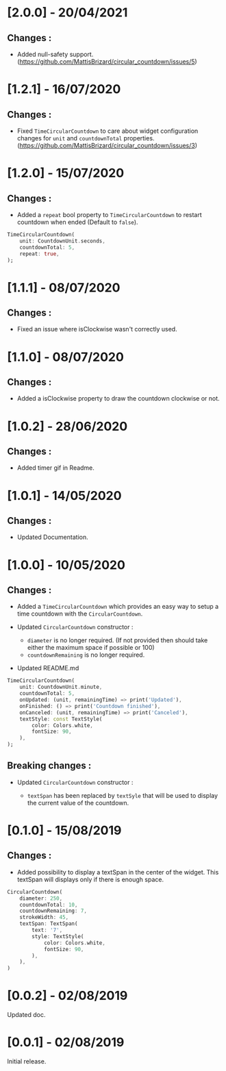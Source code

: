 # [2.0.0] - 20/04/2021

## Changes :

- Added null-safety support. (https://github.com/MattisBrizard/circular_countdown/issues/5)

# [1.2.1] - 16/07/2020

## Changes :

- Fixed `TimeCircularCountdown` to care about widget configuration changes for `unit` and `countdownTotal` properties. (https://github.com/MattisBrizard/circular_countdown/issues/3)

# [1.2.0] - 15/07/2020

## Changes :

- Added a `repeat` bool property to `TimeCircularCountdown` to restart countdown when ended (Default to `false`).

```dart
TimeCircularCountdown(
    unit: CountdownUnit.seconds,
    countdownTotal: 5,
    repeat: true,
);
```

# [1.1.1] - 08/07/2020

## Changes :

- Fixed an issue where isClockwise wasn't correctly used.

# [1.1.0] - 08/07/2020

## Changes :

- Added a isClockwise property to draw the countdown clockwise or not.

# [1.0.2] - 28/06/2020

## Changes :

- Added timer gif in Readme.

# [1.0.1] - 14/05/2020

## Changes :

- Updated Documentation.

# [1.0.0] - 10/05/2020

## Changes :

- Added a `TimeCircularCountdown` which provides an easy way to setup a time countdown with the `CircularCountdown`.

- Updated `CircularCountdown` constructor :

  - `diameter` is no longer required. (If not provided then should take either the maximum space if possible or 100)
  - `countdownRemaining` is no longer required.

- Updated README.md

```dart
TimeCircularCountdown(
    unit: CountdownUnit.minute,
    countdownTotal: 5,
    onUpdated: (unit, remainingTime) => print('Updated'),
    onFinished: () => print('Countdown finished'),
    onCanceled: (unit, remainingTime) => print('Canceled'),
    textStyle: const TextStyle(
        color: Colors.white,
        fontSize: 90,
    ),
);
```

## Breaking changes :

- Updated `CircularCountdown` constructor :

  - `textSpan` has been replaced by `textSyle` that will be used to display the current value of the countdown.

# [0.1.0] - 15/08/2019

## Changes :

- Added possibility to display a textSpan in the center of the widget.
  This textSpan will displays only if there is enough space.

```dart
CircularCountdown(
    diameter: 250,
    countdownTotal: 10,
    countdownRemaining: 7,
    strokeWidth: 45,
    textSpan: TextSpan(
        text: '7',
        style: TextStyle(
            color: Colors.white,
            fontSize: 90,
        ),
    ),
)
```

# [0.0.2] - 02/08/2019

Updated doc.

# [0.0.1] - 02/08/2019

Initial release.
